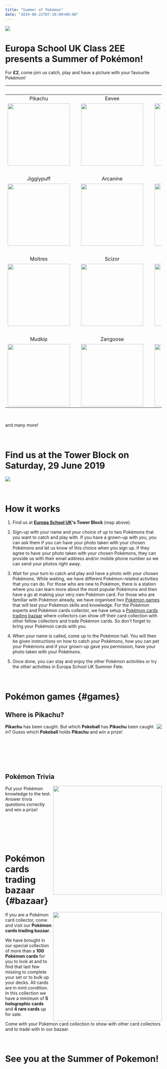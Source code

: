 ```yaml
---
title: "Summer of Pokémon"
date: "2019-06-22T07:10:00+00:00"
---
```


<img src="/pokefete/poke-fete-website-large.png" align="middle" />

# Europa School UK Class 2EE presents a **Summer of Pokémon**!

For **£2**, come join us catch, play and have a picture with your favourite Pokémon!

&nbsp; | &nbsp; | &nbsp; | &nbsp; | &nbsp;
:---: | --- | :---: | --- | :----:
Pikachu | &nbsp; | Eevee | &nbsp; | Squirtle
<img src="/pokefete/pikachu.png" width="200px" align="middle" /> | &nbsp; | <img src="/pokefete/eevee.png" width="200px" align="middle" /> | &nbsp; | <img src="/pokefete/squirtle.png" width="200px" align="middle" />
&nbsp; | &nbsp; | &nbsp; | &nbsp; | &nbsp;
Jigglypuff | &nbsp; | Arcanine | &nbsp; | Magikarp
<img src="/pokefete/jigglypuff.png" width="200px" align="middle" /> | &nbsp; | <img src="/pokefete/arcanine.png" width="200px" align="middle" /> | &nbsp; | <img src="/pokefete/magikarp.png" width="200px" align="middle" />
&nbsp; | &nbsp; | &nbsp; | &nbsp; | &nbsp;
Moltres | &nbsp; | Scizor | &nbsp; | Entei
<img src="/pokefete/moltres.png" width="200px" align="middle" /> | &nbsp; | <img src="/pokefete/scizor.png" width="200px" align="middle" /> | &nbsp; | <img src="/pokefete/entei.png" width="200px" align="middle" />
&nbsp; | &nbsp; | &nbsp; | &nbsp; | &nbsp;
Mudkip | &nbsp; | Zangoose | &nbsp; | Charmander
<img src="/pokefete/mudkip.png" width="200px" align="middle" /> | &nbsp; | <img src="/pokefete/zangoose.png" width="200px" align="middle" /> | &nbsp; | <img src="/pokefete/charmander.png" width="200px" align="middle" />

&nbsp;

and many more!

&nbsp;

# Find us at the Tower Block on Saturday, 29 June 2019

<img src="/pokefete/findus.png" align="middle" />

&nbsp;

# How it works

1. Find us at **[Europa School UK](http://europaschooluk.org/)'s Tower Block** (map above).

2. Sign-up with your name and your choice of up to two Pokémons that you want to catch and play with. If you have a grown-up with you, you can ask them if you can have your photo taken with your chosen Pokémons and let us know of this choice when you sign up. If they agree to have your photo taken with your chosen Pokémons, they can provide us with their email address and/or mobile phone number so we can send your photos right away.

3. Wait for your turn to catch and play and have a photo with your chosen Pokémons. While waiting, we have different Pokémon-related activities that you can do. For those who are new to Pokémon, there is a station where you can learn more about the most popular Pokémons and then have a go at making your very own Pokémon card. For those who are familiar with Pokémon already, we have organised two [Pokémon games](#games) that will test your Pokémon skills and knowledge. For the Pokémon experts and Pokémon cards collector, we have setup a [Pokémon cards trading bazaar](#bazaar) where collectors can show off their card collection with other fellow collectors and trade Pokémon cards. So don't forget to bring your Pokémon cards with you.

4. When your name is called, come up to the Pokémon hall. You will then be given instructions on how to catch your Pokémons, how you can pet your Pokémons and if your grown-up gave you permission, have your photo taken with your Pokémons.

5. Once done, you can stay and enjoy the other Pokémon activities or try the other activities in Europa School UK Summer Fete.

&nbsp;

# Pokémon games {#games}

## Where is Pikachu?

<img src="/pokefete/pokeballs.png" align="right" /> **Pikachu** has been caught. But which **Pokeball** has **Pikachu** been caught in? Guess which **Pokeball** holds **Pikachu** and win a prize! 

&nbsp;

&nbsp;

&nbsp;

## Pokémon Trivia

<img src="/pokefete/pokemons.jpg" width="350px" align="right" /> Put your Pokémon knowledge to the test. Answer trivia questions correctly and win a prize!

&nbsp;

&nbsp;

&nbsp;

# Pokémon cards trading bazaar {#bazaar}

<img src="/pokefete/pokemoncards.jpg" width="350px" align="right" /> If you are a Pokémon card collector, come and visit our **Pokémon cards trading bazaar**.

We have brought in our special collection of more than a **100 Pokémon cards** for you to look at and to find that last few missing to complete your set or to bulk up your decks. All cards are in mint condition. In this collection we have a minimum of **5 holographic cards** and **4 rare cards** up for sale.

Come with your Pokémon card collection to show with other card collectors and to trade with in our bazaar.

&nbsp;

# See you at the Summer of Pokemon!







